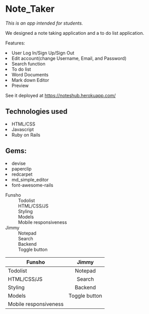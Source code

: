 # Note_Taker

*This is an app intended for students.*

We designed a note taking application and a to do list application.

Features:
<li>User Log In/Sign Up/Sign Out</li>
<li>Edit account(change Username, Email, and Password)</li>
<li>Search function</li>
<li>To do list</li>
<li>Word Documents</li>
<li>Mark down Editor</li>
<li>Preview</li>

See it deployed at https://noteshub.herokuapp.com/

## Technologies used
<li>HTML/CSS</li>
<li>Javascript</li>
<li>Ruby on Rails</li>

<h2>Gems:</h2>
<li>devise</li>
<li>paperclip</li>
<li>redcarpet</li>
<li>md_simple_editor</li>
<li>font-awesome-rails</li>


<dl>
<dt>Funsho</dt>
<dd>Todolist</dd>
<dd>HTML/CSS/JS</dd>
<dd>Styling</dd>
<dd>Models</dd>
<dd>Mobile responsiveness</dd>

<dt>Jimmy</dt>
<dd>Notepad</dd>
<dd>Search</dd>
<dd>Backend</dd>
<dd>Toggle button</dd>
</dl>

| Funsho        | Jimmy         |
| ------------- |:-------------:|
| Todolist      | Notepad       |
| HTML/CSS/JS   | Search        |
| Styling       | Backend       |
| Models        | Toggle button |
| Mobile responsiveness|        |
